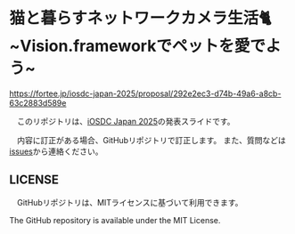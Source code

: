 # 猫と暮らすネットワークカメラ生活🐈 \~Vision.frameworkでペットを愛でよう\~
https://fortee.jp/iosdc-japan-2025/proposal/292e2ec3-d74b-49a6-a8cb-63c2883d589e

　このリポジトリは、[iOSDC Japan 2025](https://iosdc.jp/2025/)の発表スライドです。

　内容に訂正がある場合、GitHubリポジトリで訂正します。
また、質問などは[issues](https://github.com/yutailang0119/iosdc-2025/issues)から連絡ください。

## LICENSE

　GitHubリポジトリは、MITライセンスに基づいて利用できます。

The GitHub repository is available under the MIT License.
